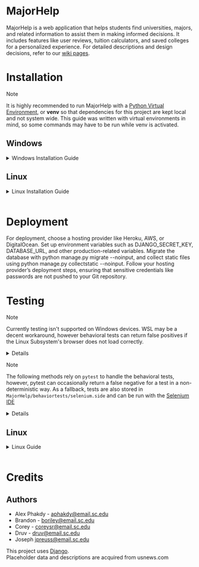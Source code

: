 # MajorHelp

MajorHelp is a web application that helps students find universities, majors, and related information to assist them in making informed decisions. It includes features like user reviews, tuition calculators, and saved colleges for a personalized experience. For detailed descriptions and design decisions, refer to our [wiki pages](https://github.com/SCCapstone/pestopanini/wiki).

# Installation

> [!NOTE]
> It is highly recommended to run MajorHelp with a [Python Virtual Environment](https://docs.python.org/3/library/venv.html), or **venv** so that dependencies for this project are kept local and not system wide. 
> This guide was written with virtual environments in mind, so some commands may have to be run while venv is activated.

## Windows
<details>
<summary>Windows Installation Guide</summary>

### Setting up venv and installing dependencies
To set up the virtual environment and install dependencies, run this code in powershell

```powershell copy
python -m venv venv\
venv\Scripts\Activate.ps1
python -m pip install -r requirements.txt
```

<details>
<summary> (Using cmd?) </summary>

```cmd copy
py -m venv venv\
venv\Scripts\activate.bat
py -m pip install -r requirements.txt
```

</details>

<details>
<summary> (Execution policy error?) </summary>

If you're having issues executing ``venv\Scripts\activate.bat``, then you might have to update your execution policy

THIS CHANGE IS PERMAMENT AND AFFECTS SYSTEM GLOBALLY 

```powershell copy
set-executionpolicy remotesigned
```
Run this command as administrator 


Reset the execution policy with this

```powershell copy
set-executionpolicy restricted
```

</details>

<br>

This will create the virtual environment and place your shell inside it. 

### Running a local instance of MajorHelp

While **inside of the virtual environment**, run 

```powershell copy
python manage.py runserver
```

Exit the server by pressing Ctrl + C while in the shell.

<details>
<summary> (Using cmd?) </summary>

```cmd copy
py manage.py runserver
```

</details>



<br>

To host MajorHelp on a non local enviornment, see [Deployment](#deployment)

### Activating Venv

```powershell copy
venv\Scripts\Activate.ps1
```

<details>
<summary> (Using cmd?) </summary>

```cmd copy
venv\Scripts\activate.bat
```

</details>

### Exiting Venv

Simply run

```powershell copy
deactivate
```
</details>

## Linux
<details>
<summary>Linux Installation Guide</summary>

### Setting up venv and installing dependencies
To set up the virtual environment and install dependencies, run this code in your shell


```bash copy
python -m venv venv/
source venv/bin/activate
python -m pip install -r requirements.txt
```

<br>

This will create the virtual environment and place your shell inside it. 

<br>

<details>
<summary>(Not using bash?)</summary>

<table>
<tr><th> Shell </th><th> Command </th></tr>

<tr>
<td>
fish
</td>
<td>

```fish copy
python -m venv venv/
source venv/bin/activate.fish
python -m pip install -r requirements.txt
```

</td>
</tr>

<tr>
<td>
csh/tcsh
</td>
<td>

```csh copy
python -m venv venv/
source venv/bin/activate.csh
python -m pip install -r requirements.txt
```

</td>
</tr>


<tr>
<td>
pwsh
</td>
<td>

```powershell copy
python -m venv venv/
venv/bin/Activate.ps1
python -m pip install -r requirements.txt
```

</td>
</tr>

</table>


</details>


### Running a local instance of MajorHelp

While **inside of the virtual environment**, run 

``` copy
python manage.py runserver
```

Exit the server by pressing Ctrl + C while in the shell.

To host MajorHelp on a non local enviornment, see [Deployment](#deployment)

### Activating Venv

```bash copy
source venv/bin/activate
```

<details> 
<summary> (Not using bash?) </summary>

<table>
<tr><th> Shell </th><th> Command </th></tr>

<tr>
<td>
fish
</td>
<td>

```fish copy
source venv/bin/activate.fish
```

</td>
</tr>

<tr>
<td>
csh/tcsh
</td>
<td>

```csh copy
source venv/bin/activate.csh
```

</td>
</tr>


<tr>
<td>
pwsh
</td>
<td>

```pwsh copy
venv/bin/Activate.ps1
```

</td>
</tr>

</table>

</details>

### Exiting Venv

Simply run

```bash copy
deactivate
```

</details>

<br>

# Deployment
For deployment, choose a hosting provider like Heroku, AWS, or DigitalOcean. Set up environment variables such as DJANGO_SECRET_KEY, DATABASE_URL, and other production-related variables. Migrate the database with python manage.py migrate --noinput, and collect static files using python manage.py collectstatic --noinput. Follow your hosting provider’s deployment steps, ensuring that sensitive credentials like passwords are not pushed to your Git repository.

# Testing

> [!NOTE]
> Currently testing isn't supported on Windows devices. WSL may be a decent workaround, however behavioral tests can return false positives if the Linux Subsystem's browser does not load correctly.

<details>
See issue #190.
</details>

> [!NOTE]
> The following methods rely on ``pytest`` to handle the behavioral tests, however, pytest can occasionally return a false negative for a test in a non-deterministic way. As a fallback, tests are also stored in ``MajorHelp/behaviortests/selenium.side`` and can be run with the [Selenium IDE](https://www.selenium.dev/selenium-ide/)

<details>
See issue #191
</details>


## Linux
<details>
<summary> Linux Guide </summary>

### Method 1 - Helper Script (Bash)

A helper script has been provided for running the unit and behavioral tests for MajorHelp.
Tests will be run in a test database.
```bash copy
./run_tests.sh
```

The script can also accept a path argument to source tests from, by default it uses the working directory.

```bash copy
./run_tests.sh ./path/to/tests.py
```


To facilitate creating new tests, or to run the server in the test environment, use the ``-r`` flag or ``--run-test-server``.
```bash copy
./run_tests.sh --run-test-server
```

When you are finished, run the script run with the ``-c`` flag or ``--clean`` to remove the test database and clean any cache.
```bash copy
./run_test --clean
```

### Method 2 - Manual
<details>

#### Prerequisites

First, start by activating the virtual environment if you haven't already

```bash copy
source venv/bin/activate
```

Then, set up the test environment
```bash copy
python manage.py migrate --settings=pestopanini.test_settings
```

Next, make sure you have a local instance of the server running, preferably in another terminal
(Make sure you're activated)

```bash copy
python manage.py runserver --settings=pestopanini.test_settings
```


#### Running the tests

While the server is running, simply run 

```bash copy
pytest
```

and both the unit and behavioral tests will run.
</details>



</details>

<br>


# Credits



## Authors
- Alex Phakdy - aphakdy@email.sc.edu 
- Brandon - boriley@email.sc.edu
- Corey - coreysr@email.sc.edu 
- Druv - druv@email.sc.edu
- Joseph jpreuss@email.sc.edu

This project uses [Django](https://www.djangoproject.com/). <br>
Placeholder data and descriptions are acquired from usnews.com